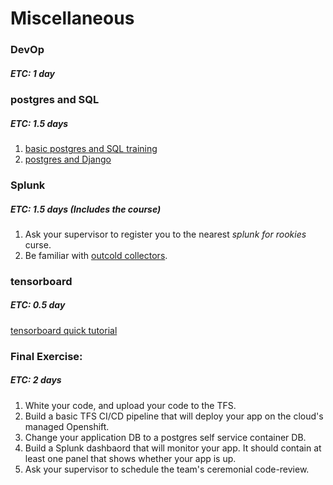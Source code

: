 # Miscellaneous

### DevOp
##### ETC: 1 day

### postgres and SQL
##### ETC: 1.5 days
1. [basic postgres and SQL training](https://www.datacamp.com/community/tutorials/beginners-introduction-postgresql)
2. [postgres and Django](https://docs.djangoproject.com/en/3.0/ref/contrib/postgres/)

### Splunk
##### ETC: 1.5 days (Includes the course)
1. Ask your supervisor to register you to the nearest _splunk for rookies_ curse.
2. Be familiar with [outcold collectors](https://www.outcoldsolutions.com/).

### tensorboard
##### ETC: 0.5 day
[tensorboard quick tutorial](https://itnext.io/how-to-use-tensorboard-5d82f8654496)


### Final Exercise:
##### ETC: 2 days
1. White your code, and upload your code to the TFS.
2. Build a basic TFS CI/CD pipeline that will deploy your app on the cloud's managed Openshift.
3. Change your application DB to a postgres self service container DB.
4. Build a Splunk dashbaord that will monitor your app. 
It should contain at least one panel that shows whether your app is up.
4. Ask your supervisor to schedule the team's ceremonial code-review.
 